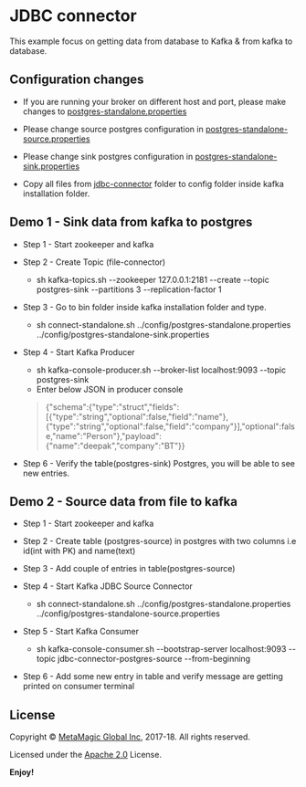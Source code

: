 # JDBC connector
This example focus on getting data from database to Kafka & from kafka to database.

## Configuration changes

-  If you are running your broker on different host and port, please make changes to [postgres-standalone.properties](https://github.com/MetaArivu/kafka-connect/blob/master/jdbc-connector/postgres-standalone.properties) 

- Please change source postgres configuration in [postgres-standalone-source.properties](https://github.com/MetaArivu/kafka-connect/blob/master/jdbc-connector/postgres-standalone-source.properties)

- Please change sink postgres configuration in [postgres-standalone-sink.properties](https://github.com/MetaArivu/kafka-connect/blob/master/jdbc-connector/postgres-standalone-sink.properties) 

- Copy all files from [jdbc-connector](https://github.com/MetaArivu/kafka-connect/tree/master/jdbc-connector) folder to config folder inside kafka installation folder.


## Demo 1 - Sink data from kafka to postgres

- Step 1 - Start zookeeper and kafka

- Step 2 - Create Topic (file-connector)
  - sh kafka-topics.sh --zookeeper 127.0.0.1:2181 --create --topic postgres-sink --partitions 3 --replication-factor 1
  
- Step 3 - Go to bin folder inside kafka installation folder and type. 
  - sh connect-standalone.sh ../config/postgres-standalone.properties ../config/postgres-standalone-sink.properties
  
- Step 4 - Start Kafka Producer
  - sh kafka-console-producer.sh --broker-list localhost:9093 --topic postgres-sink
  - Enter below JSON in producer console
  > {"schema":{"type":"struct","fields":[{"type":"string","optional":false,"field":"name"},{"type":"string","optional":false,"field":"company"}],"optional":false,"name":"Person"},"payload":{"name":"deepak","company":"BT"}}
  
- Step 6 - Verify the table(postgres-sink) Postgres, you will be able to see new entries.


## Demo 2 - Source data from file to kafka

- Step 1 - Start zookeeper and kafka

- Step 2 - Create table (postgres-source) in postgres with two columns i.e id(int with PK) and name(text)
  
- Step 3 - Add couple of entries in table(postgres-source)
  
- Step 4 - Start Kafka JDBC Source Connector
  - sh connect-standalone.sh ../config/postgres-standalone.properties ../config/postgres-standalone-source.properties 
  
- Step 5 - Start Kafka Consumer
  - sh kafka-console-consumer.sh --bootstrap-server localhost:9093 --topic jdbc-connector-postgres-source --from-beginning
  
- Step 6 - Add some new entry in table and verify message are getting printed on consumer terminal  



## License

Copyright © [MetaMagic Global Inc](http://www.metamagicglobal.com/), 2017-18.  All rights reserved.

Licensed under the [Apache 2.0](http://www.amexio.org/metamagic-showcase/license.html)  License.

**Enjoy!**
